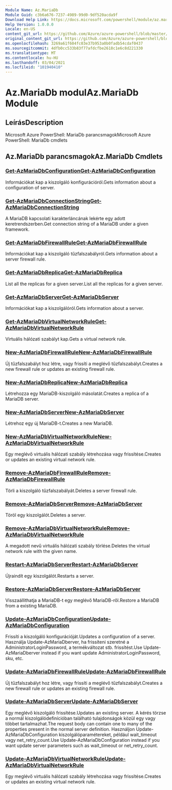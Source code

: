 ```yaml
---
Module Name: Az.MariaDb
Module Guid: c3b6a676-7237-4989-99d0-9df520acda9f
Download Help Link: https://docs.microsoft.com/powershell/module/az.mariadb
Help Version: 1.0.0.0
Locale: en-US
content_git_url: https://github.com/Azure/azure-powershell/blob/master/src/MariaDb/help/Az.MariaDb.md
original_content_git_url: https://github.com/Azure/azure-powershell/blob/master/src/MariaDb/help/Az.MariaDb.md
ms.openlocfilehash: 3269a61f604fc03e37b953a0b0fadb54cdaf0437
ms.sourcegitcommit: 4dfb0cc533b83f77afdcfbe2618c1e6c8d221330
ms.translationtype: MT
ms.contentlocale: hu-HU
ms.lasthandoff: 03/04/2021
ms.locfileid: "101940410"
---
```

# <span data-ttu-id="a30c8-101">Az.MariaDb modul</span><span class="sxs-lookup"><span data-stu-id="a30c8-101">Az.MariaDb Module</span></span>
## <span data-ttu-id="a30c8-102">Leírás</span><span class="sxs-lookup"><span data-stu-id="a30c8-102">Description</span></span>
<span data-ttu-id="a30c8-103">Microsoft Azure PowerShell: MariaDb parancsmagok</span><span class="sxs-lookup"><span data-stu-id="a30c8-103">Microsoft Azure PowerShell: MariaDb cmdlets</span></span>

## <span data-ttu-id="a30c8-104">Az.MariaDb parancsmagok</span><span class="sxs-lookup"><span data-stu-id="a30c8-104">Az.MariaDb Cmdlets</span></span>
### [<span data-ttu-id="a30c8-105">Get-AzMariaDbConfiguration</span><span class="sxs-lookup"><span data-stu-id="a30c8-105">Get-AzMariaDbConfiguration</span></span>](Get-AzMariaDbConfiguration.md)
<span data-ttu-id="a30c8-106">Információkat kap a kiszolgáló konfigurációról.</span><span class="sxs-lookup"><span data-stu-id="a30c8-106">Gets information about a configuration of server.</span></span>

### [<span data-ttu-id="a30c8-107">Get-AzMariaDbConnectionString</span><span class="sxs-lookup"><span data-stu-id="a30c8-107">Get-AzMariaDbConnectionString</span></span>](Get-AzMariaDbConnectionString.md)
<span data-ttu-id="a30c8-108">A MariaDB kapcsolati karakterláncának lekérte egy adott keretrendszerben.</span><span class="sxs-lookup"><span data-stu-id="a30c8-108">Get connection string of a MariaDB under a given framework.</span></span>

### [<span data-ttu-id="a30c8-109">Get-AzMariaDbFirewallRule</span><span class="sxs-lookup"><span data-stu-id="a30c8-109">Get-AzMariaDbFirewallRule</span></span>](Get-AzMariaDbFirewallRule.md)
<span data-ttu-id="a30c8-110">Információkat kap a kiszolgáló tűzfalszabályról.</span><span class="sxs-lookup"><span data-stu-id="a30c8-110">Gets information about a server firewall rule.</span></span>

### [<span data-ttu-id="a30c8-111">Get-AzMariaDbReplica</span><span class="sxs-lookup"><span data-stu-id="a30c8-111">Get-AzMariaDbReplica</span></span>](Get-AzMariaDbReplica.md)
<span data-ttu-id="a30c8-112">List all the replicas for a given server.</span><span class="sxs-lookup"><span data-stu-id="a30c8-112">List all the replicas for a given server.</span></span>

### [<span data-ttu-id="a30c8-113">Get-AzMariaDbServer</span><span class="sxs-lookup"><span data-stu-id="a30c8-113">Get-AzMariaDbServer</span></span>](Get-AzMariaDbServer.md)
<span data-ttu-id="a30c8-114">Információkat kap a kiszolgálóról.</span><span class="sxs-lookup"><span data-stu-id="a30c8-114">Gets information about a server.</span></span>

### [<span data-ttu-id="a30c8-115">Get-AzMariaDbVirtualNetworkRule</span><span class="sxs-lookup"><span data-stu-id="a30c8-115">Get-AzMariaDbVirtualNetworkRule</span></span>](Get-AzMariaDbVirtualNetworkRule.md)
<span data-ttu-id="a30c8-116">Virtuális hálózati szabályt kap.</span><span class="sxs-lookup"><span data-stu-id="a30c8-116">Gets a virtual network rule.</span></span>

### [<span data-ttu-id="a30c8-117">New-AzMariaDbFirewallRule</span><span class="sxs-lookup"><span data-stu-id="a30c8-117">New-AzMariaDbFirewallRule</span></span>](New-AzMariaDbFirewallRule.md)
<span data-ttu-id="a30c8-118">Új tűzfalszabályt hoz létre, vagy frissíti a meglévő tűzfalszabályt.</span><span class="sxs-lookup"><span data-stu-id="a30c8-118">Creates a new firewall rule or updates an existing firewall rule.</span></span>

### [<span data-ttu-id="a30c8-119">New-AzMariaDbReplica</span><span class="sxs-lookup"><span data-stu-id="a30c8-119">New-AzMariaDbReplica</span></span>](New-AzMariaDbReplica.md)
<span data-ttu-id="a30c8-120">Létrehozza egy MariaDB-kiszolgáló másolatát.</span><span class="sxs-lookup"><span data-stu-id="a30c8-120">Creates a replica of a MariaDB server.</span></span>

### [<span data-ttu-id="a30c8-121">New-AzMariaDbServer</span><span class="sxs-lookup"><span data-stu-id="a30c8-121">New-AzMariaDbServer</span></span>](New-AzMariaDbServer.md)
<span data-ttu-id="a30c8-122">Létrehoz egy új MariaDB-t.</span><span class="sxs-lookup"><span data-stu-id="a30c8-122">Creates a new MariaDB.</span></span>

### [<span data-ttu-id="a30c8-123">New-AzMariaDbVirtualNetworkRule</span><span class="sxs-lookup"><span data-stu-id="a30c8-123">New-AzMariaDbVirtualNetworkRule</span></span>](New-AzMariaDbVirtualNetworkRule.md)
<span data-ttu-id="a30c8-124">Egy meglévő virtuális hálózati szabály létrehozása vagy frissítése.</span><span class="sxs-lookup"><span data-stu-id="a30c8-124">Creates or updates an existing virtual network rule.</span></span>

### [<span data-ttu-id="a30c8-125">Remove-AzMariaDbFirewallRule</span><span class="sxs-lookup"><span data-stu-id="a30c8-125">Remove-AzMariaDbFirewallRule</span></span>](Remove-AzMariaDbFirewallRule.md)
<span data-ttu-id="a30c8-126">Törli a kiszolgáló tűzfalszabályát.</span><span class="sxs-lookup"><span data-stu-id="a30c8-126">Deletes a server firewall rule.</span></span>

### [<span data-ttu-id="a30c8-127">Remove-AzMariaDbServer</span><span class="sxs-lookup"><span data-stu-id="a30c8-127">Remove-AzMariaDbServer</span></span>](Remove-AzMariaDbServer.md)
<span data-ttu-id="a30c8-128">Töröl egy kiszolgálót.</span><span class="sxs-lookup"><span data-stu-id="a30c8-128">Deletes a server.</span></span>

### [<span data-ttu-id="a30c8-129">Remove-AzMariaDbVirtualNetworkRule</span><span class="sxs-lookup"><span data-stu-id="a30c8-129">Remove-AzMariaDbVirtualNetworkRule</span></span>](Remove-AzMariaDbVirtualNetworkRule.md)
<span data-ttu-id="a30c8-130">A megadott nevű virtuális hálózati szabály törlése.</span><span class="sxs-lookup"><span data-stu-id="a30c8-130">Deletes the virtual network rule with the given name.</span></span>

### [<span data-ttu-id="a30c8-131">Restart-AzMariaDbServer</span><span class="sxs-lookup"><span data-stu-id="a30c8-131">Restart-AzMariaDbServer</span></span>](Restart-AzMariaDbServer.md)
<span data-ttu-id="a30c8-132">Újraindít egy kiszolgálót.</span><span class="sxs-lookup"><span data-stu-id="a30c8-132">Restarts a server.</span></span>

### [<span data-ttu-id="a30c8-133">Restore-AzMariaDbServer</span><span class="sxs-lookup"><span data-stu-id="a30c8-133">Restore-AzMariaDbServer</span></span>](Restore-AzMariaDbServer.md)
<span data-ttu-id="a30c8-134">Visszaállíthatja a MariaDB-t egy meglévő MariaDB-ről.</span><span class="sxs-lookup"><span data-stu-id="a30c8-134">Restore a MariaDB from a existing MariaDB.</span></span>

### [<span data-ttu-id="a30c8-135">Update-AzMariaDbConfiguration</span><span class="sxs-lookup"><span data-stu-id="a30c8-135">Update-AzMariaDbConfiguration</span></span>](Update-AzMariaDbConfiguration.md)
<span data-ttu-id="a30c8-136">Frissíti a kiszolgáló konfigurációját.</span><span class="sxs-lookup"><span data-stu-id="a30c8-136">Updates a configuration of a server.</span></span>
<span data-ttu-id="a30c8-137">Használja Update-AzMariaDberver, ha frissíteni szeretné a AdministratorLoginPassword, a termékváltozat stb. frissítést.</span><span class="sxs-lookup"><span data-stu-id="a30c8-137">Use Update-AzMariaDberver instead if you want update AdministratorLoginPassword, sku, etc.</span></span>

### [<span data-ttu-id="a30c8-138">Update-AzMariaDbFirewallRule</span><span class="sxs-lookup"><span data-stu-id="a30c8-138">Update-AzMariaDbFirewallRule</span></span>](Update-AzMariaDbFirewallRule.md)
<span data-ttu-id="a30c8-139">Új tűzfalszabályt hoz létre, vagy frissíti a meglévő tűzfalszabályt.</span><span class="sxs-lookup"><span data-stu-id="a30c8-139">Creates a new firewall rule or updates an existing firewall rule.</span></span>

### [<span data-ttu-id="a30c8-140">Update-AzMariaDbServer</span><span class="sxs-lookup"><span data-stu-id="a30c8-140">Update-AzMariaDbServer</span></span>](Update-AzMariaDbServer.md)
<span data-ttu-id="a30c8-141">Egy meglévő kiszolgáló frissítése.</span><span class="sxs-lookup"><span data-stu-id="a30c8-141">Updates an existing server.</span></span>
<span data-ttu-id="a30c8-142">A kérés törzse a normál kiszolgálódefinícióban található tulajdonságok közül egy vagy többet tartalmazhat.</span><span class="sxs-lookup"><span data-stu-id="a30c8-142">The request body can contain one to many of the properties present in the normal server definition.</span></span>
<span data-ttu-id="a30c8-143">Használjon Update-AzMariaDbConfiguration kiszolgálóparamétereket, például wait_timeout vagy net_retry_count.</span><span class="sxs-lookup"><span data-stu-id="a30c8-143">Use Update-AzMariaDbConfiguration instead if you want update server parameters such as wait_timeout or net_retry_count.</span></span>

### [<span data-ttu-id="a30c8-144">Update-AzMariaDbVirtualNetworkRule</span><span class="sxs-lookup"><span data-stu-id="a30c8-144">Update-AzMariaDbVirtualNetworkRule</span></span>](Update-AzMariaDbVirtualNetworkRule.md)
<span data-ttu-id="a30c8-145">Egy meglévő virtuális hálózati szabály létrehozása vagy frissítése.</span><span class="sxs-lookup"><span data-stu-id="a30c8-145">Creates or updates an existing virtual network rule.</span></span>

